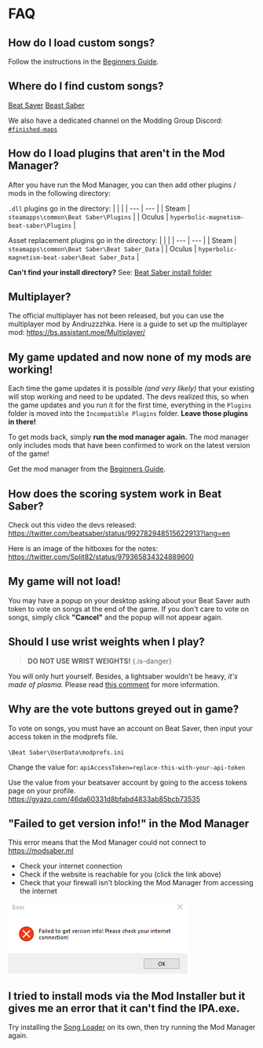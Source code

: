 <!-- TITLE: FAQ -->
<!-- SUBTITLE: Frequently Asked Questions! -->
# FAQ
## How do I load custom songs?
Follow the instructions in the [Beginners Guide](beginners-guide).

## Where do I find custom songs?
[Beat Saver](https://beatsaver.com/)
[Beast Saber](https://bsaber.com/)

We also have a dedicated channel on the Modding Group Discord: [`#finished-maps`](https://discordapp.com/channels/441805394323439646/442342190060929055/)

## How do I load plugins that aren't in the Mod Manager?

After you have run the Mod Manager, you can then add other plugins / mods in the following directory:

`.dll` plugins go in the directory:
|  |  |
| --- | --- |
| Steam | `steamapps\common\Beat Saber\Plugins` |
| Oculus | `hyperbolic-magnetism-beat-saber\Plugins` |

Asset replacement plugins go in the directory:
|  |  |
| --- | --- |
| Steam | `steamapps\common\Beat Saber\Beat Saber_Data` |
| Oculus | `hyperbolic-magnetism-beat-saber\Beat Saber_Data` |

**Can't find your install directory?** See: [Beat Saber install folder](faq/install-folder)

## Multiplayer?

The official multiplayer has not been released, but you can use the multiplayer mod by Andruzzzhka.
Here is a guide to set up the multiplayer mod: https://bs.assistant.moe/Multiplayer/

## My game updated and now none of my mods are working!
Each time the game updates it is possible *(and very likely)* that your existing will stop working and need to be updated.
The devs realized this, so when the game updates and you run it for the first time, everything in the `Plugins` folder is moved into the `Incompatible Plugins` folder. **Leave those plugins in there!**

To get mods back, simply **run the mod manager again.**
The mod manager only includes mods that have been confirmed to work on the latest version of the game!

Get the mod manager from the [Beginners Guide](beginners-guide).

## How does the scoring system work in Beat Saber?

Check out this video the devs released: https://twitter.com/beatsaber/status/992782948515622913?lang=en

Here is an image of the hitboxes for the notes: https://twitter.com/Split82/status/979365834324889600

## My game will not load!
You may have a popup on your desktop asking about your Beat Saver auth token to vote on songs at the end of the game.
If you don't care to vote on songs, simply click **"Cancel"** and the popup will not appear again.

## Should I use wrist weights when I play?
> **DO NOT USE WRIST WEIGHTS!**
{.is-danger}

You will only hurt yourself. Besides, a lightsaber wouldn't be heavy, *it's made of plasma.*
Please read [this comment](https://www.reddit.com/r/Vive/comments/8g9jgs/beat_saber_has_now_released/dya1yl7/) for more information.

## Why are the vote buttons greyed out in game?

To vote on songs, you must have an account on Beat Saver, then input your access token in the modprefs file.

`\Beat Saber\UserData\modprefs.ini`

Change the value for: `apiAccessToken=replace-this-with-your-api-token`

Use the value from your beatsaver account by going to the access tokens page on your profile.
https://gyazo.com/46da60331d8bfabd4833ab85bcb73535

## "Failed to get version info!" in the Mod Manager

This error means that the Mod Manager could not connect to https://modsaber.ml
* Check your internet connection
* Check if the website is reachable for you (click the link above)
* Check that your firewall isn't blocking the Mod Manager from accessing the internet

![Mod Manager Error](/uploads/faq/mod-manager-error.png "Mod Manager Error")

## I tried to install mods via the Mod Installer but it gives me an error that it can't find the IPA.exe.
Try installing the [Song Loader](https://github.com/xyonico/BeatSaberSongLoader/releases) on its own, then try running the Mod Manager again.


